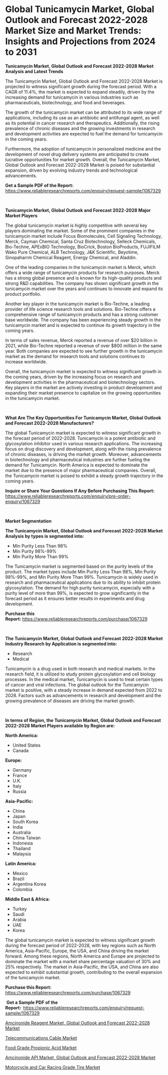 <p><h1>Global Tunicamycin Market, Global Outlook and Forecast 2022-2028 Market Size and Market Trends: Insights and Projections from 2024 to 2031</h1></p><p><strong>Tunicamycin Market, Global Outlook and Forecast 2022-2028 Market Analysis and Latest Trends</strong></p>
<p><p>The Tunicamycin Market, Global Outlook and Forecast 2022-2028 Market is projected to witness significant growth during the forecast period. With a CAGR of 11.4%, the market is expected to expand steadily, driven by the increasing demand for tunicamycin in various industries such as pharmaceuticals, biotechnology, and food and beverages.</p><p>The growth of the tunicamycin market can be attributed to its wide range of applications, including its use as an antibiotic and antifungal agent, as well as its potential in cancer research and therapeutics. Additionally, the rising prevalence of chronic diseases and the growing investments in research and development activities are expected to fuel the demand for tunicamycin in the coming years.</p><p>Furthermore, the adoption of tunicamycin in personalized medicine and the development of novel drug delivery systems are anticipated to create lucrative opportunities for market growth. Overall, the Tunicamycin Market, Global Outlook and Forecast 2022-2028 Market is poised for substantial expansion, driven by evolving industry trends and technological advancements.</p></p>
<p><strong>Get a Sample PDF of the Report:&nbsp;</strong> <a href="https://www.reliableresearchreports.com/enquiry/request-sample/1067329">https://www.reliableresearchreports.com/enquiry/request-sample/1067329</a></p>
<p>&nbsp;</p>
<p><strong>Tunicamycin Market, Global Outlook and Forecast 2022-2028 Major Market Players</strong></p>
<p><p>The global tunicamycin market is highly competitive with several key players dominating the market. Some of the prominent companies in the tunicamycin market include Focus Biomolecules, Cell Signaling Technology, Merck, Cayman Chemical, Santa Cruz Biotechnology, Selleck Chemicals, Bio-Techne, APExBIO Technology, BioCrick, Boston BioProducts, FUJIFILM Wako Pure Chemical, ALB Technology, J&K Scientific, Beyotime, Sinopaharrm Chemical Reagent, Energy Chemical, and Aladdin.</p><p>One of the leading companies in the tunicamycin market is Merck, which offers a wide range of tunicamycin products for research purposes. Merck has a strong global presence and is known for its high-quality products and strong R&D capabilities. The company has shown significant growth in the tunicamycin market over the years and continues to innovate and expand its product portfolio.</p><p>Another key player in the tunicamycin market is Bio-Techne, a leading provider of life science research tools and solutions. Bio-Techne offers a comprehensive range of tunicamycin products and has a strong customer base worldwide. The company has been experiencing steady growth in the tunicamycin market and is expected to continue its growth trajectory in the coming years.</p><p>In terms of sales revenue, Merck reported a revenue of over $20 billion in 2021, while Bio-Techne reported a revenue of over $800 million in the same year. Both companies are expected to see further growth in the tunicamycin market as the demand for research tools and solutions continues to increase worldwide.</p><p>Overall, the tunicamycin market is expected to witness significant growth in the coming years, driven by the increasing focus on research and development activities in the pharmaceutical and biotechnology sectors. Key players in the market are actively investing in product development and expanding their market presence to capitalize on the growing opportunities in the tunicamycin market.</p></p>
<p>&nbsp;</p>
<p><strong>What Are The Key Opportunities For Tunicamycin Market, Global Outlook and Forecast 2022-2028 Manufacturers?</strong></p>
<p><p>The global Tunicamycin market is expected to witness significant growth in the forecast period of 2022-2028. Tunicamycin is a potent antibiotic and glycosylation inhibitor used in various research applications. The increasing focus on drug discovery and development, along with the rising prevalence of chronic diseases, is driving the market growth. Moreover, advancements in biotechnology and pharmaceutical industries are further fueling the demand for Tunicamycin. North America is expected to dominate the market due to the presence of major pharmaceutical companies. Overall, the Tunicamycin market is poised to exhibit a steady growth trajectory in the coming years.</p></p>
<p><strong>Inquire or Share Your Questions If Any Before Purchasing This Report:</strong> <a href="https://www.reliableresearchreports.com/enquiry/pre-order-enquiry/1067329">https://www.reliableresearchreports.com/enquiry/pre-order-enquiry/1067329</a></p>
<p>&nbsp;</p>
<p><strong>Market Segmentation</strong></p>
<p><strong>The Tunicamycin Market, Global Outlook and Forecast 2022-2028 Market Analysis by types is segmented into:</strong></p>
<p><ul><li>Min Purity Less Than 98%</li><li>Min Purity 98%-99%</li><li>Min Purity More Than 99%</li></ul></p>
<p><p>The Tunicamycin market is segmented based on the purity levels of the product. The market types include Min Purity Less Than 98%, Min Purity 98%-99%, and Min Purity More Than 99%. Tunicamycin is widely used in research and pharmaceutical applications due to its ability to inhibit protein glycosylation. The demand for high purity tunicamycin, especially with a purity level of more than 99%, is expected to grow significantly in the forecast period as it ensures better results in experiments and drug development.</p></p>
<p><strong>Purchase this Report:&nbsp;</strong><a href="https://www.reliableresearchreports.com/purchase/1067329">https://www.reliableresearchreports.com/purchase/1067329</a></p>
<p>&nbsp;</p>
<p><strong>The Tunicamycin Market, Global Outlook and Forecast 2022-2028 Market Industry Research by Application is segmented into:</strong></p>
<p><ul><li>Research</li><li>Medical</li></ul></p>
<p><p>Tunicamycin is a drug used in both research and medical markets. In the research field, it is utilized to study protein glycosylation and cell biology processes. In the medical market, Tunicamycin is used to treat certain types of cancer and viral infections. The global outlook for the Tunicamycin market is positive, with a steady increase in demand expected from 2022 to 2028. Factors such as advancements in research and development and the growing prevalence of diseases are driving the market growth.</p></p>
<p>&nbsp;</p>
<p><strong>In terms of Region, the Tunicamycin Market, Global Outlook and Forecast 2022-2028 Market Players available by Region are:</strong></p>
<p>
    <p> <strong> North America: </strong>
        <ul>
            <li>United States</li>
            <li>Canada</li>
        </ul>
        </p> 
    <p> <strong> Europe: </strong>
        <ul>
            <li>Germany</li>
            <li>France</li>
            <li>U.K.</li>
            <li>Italy</li>
            <li>Russia</li>
        </ul>
        </p> 
    <p> <strong> Asia-Pacific: </strong>
        <ul>
            <li>China</li>
            <li>Japan</li>
            <li>South Korea</li>
            <li>India</li>
            <li>Australia</li>
            <li>China Taiwan</li>
            <li>Indonesia</li>
            <li>Thailand</li>
            <li>Malaysia</li>
        </ul>
        </p> 
    <p> <strong> Latin America: </strong>
        <ul>
            <li>Mexico</li>
            <li>Brazil</li>
            <li>Argentina Korea</li>
            <li>Colombia</li>
        </ul>
        </p> 
    <p> <strong> Middle East & Africa: </strong>
        <ul>
            <li>Turkey</li>
            <li>Saudi</li>
            <li>Arabia</li>
            <li>UAE</li>
            <li>Korea</li>
        </ul>
    </p>
    </p>
<p><p>The global tunicamycin market is expected to witness significant growth during the forecast period of 2022-2028, with key regions such as North America, Asia-Pacific, Europe, the USA, and China driving the market forward. Among these regions, North America and Europe are projected to dominate the market with a market share percentage valuation of 30% and 25% respectively. The market in Asia-Pacific, the USA, and China are also expected to exhibit substantial growth, contributing to the overall expansion of the tunicamycin market.</p></p>
<p><strong>Purchase this Report: </strong><a href="https://www.reliableresearchreports.com/purchase/1067329">https://www.reliableresearchreports.com/purchase/1067329</a></p>
<p>&nbsp;<strong>Get a Sample PDF of the Report:&nbsp;&nbsp;</strong><a href="https://www.reliableresearchreports.com/enquiry/request-sample/1067329">https://www.reliableresearchreports.com/enquiry/request-sample/1067329</a></p>
<p><strong></strong></p>
<p><p><a href="https://github.com/kosella/Market-Research-Report-List-1/blob/main/amcinonide-reagent-market-global-outlook-and-forecast-2022-2028-market.md">Amcinonide Reagent Market, Global Outlook and Forecast 2022-2028 Market</a></p><p><a href="https://medium.com/@megancarr666/telecommunications-cable-market-insights-into-market-cagr-market-trends-and-growth-strategies-77d8517ec29d">Telecommunications Cable Market</a></p><p><a href="https://issuu.com/reportprime-2/docs/food-grade-propionic-acid-market-size-2030.pptx">Food Grade Propionic Acid Market</a></p><p><a href="https://github.com/kufem1/Market-Research-Report-List-1/blob/main/amcinonide-api-market-global-outlook-and-forecast-2022-2028-market.md">Amcinonide API Market, Global Outlook and Forecast 2022-2028 Market</a></p><p><a href="https://issuu.com/reportprime-2/docs/motorcycle-and-car-racing-grade-tire-market-size-2">Motorcycle and Car Racing Grade Tire Market</a></p></p>